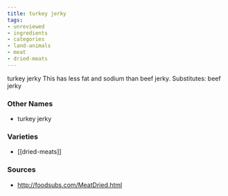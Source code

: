 ```yaml
---
title: turkey jerky
tags:
- unreviewed
- ingredients
- categories
- land-animals
- meat
- dried-meats
---
```

turkey jerky This has less fat and sodium than beef jerky. Substitutes: beef jerky

### Other Names

* turkey jerky

### Varieties

* [[dried-meats]]

### Sources
* http://foodsubs.com/MeatDried.html
